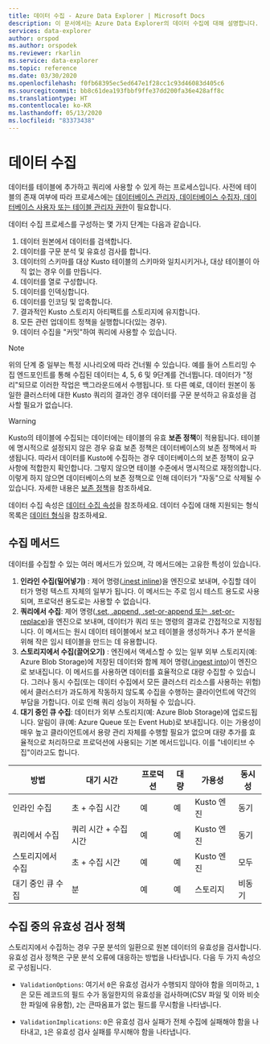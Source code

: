 ```yaml
---
title: 데이터 수집 - Azure Data Explorer | Microsoft Docs
description: 이 문서에서는 Azure Data Explorer의 데이터 수집에 대해 설명합니다.
services: data-explorer
author: orspod
ms.author: orspodek
ms.reviewer: rkarlin
ms.service: data-explorer
ms.topic: reference
ms.date: 03/30/2020
ms.openlocfilehash: f0fb68395ec5ed647e1f28cc1c93d46083d405c6
ms.sourcegitcommit: bb8c61dea193fbbf9ffe37dd200fa36e428aff8c
ms.translationtype: HT
ms.contentlocale: ko-KR
ms.lasthandoff: 05/13/2020
ms.locfileid: "83373438"
---
```

# <a name="data-ingestion"></a>데이터 수집

데이터를 테이블에 추가하고 쿼리에 사용할 수 있게 하는 프로세스입니다.
사전에 테이블의 존재 여부에 따라 프로세스에는 [데이터베이스 관리자, 데이터베이스 수집자, 데이터베이스 사용자 또는 테이블 관리자 권한](../access-control/role-based-authorization.md)이 필요합니다.

데이터 수집 프로세스를 구성하는 몇 가지 단계는 다음과 같습니다.

1. 데이터 원본에서 데이터를 검색합니다.
1. 데이터를 구문 분석 및 유효성 검사를 합니다.
1. 데이터의 스키마를 대상 Kusto 테이블의 스키마와 일치시키거나, 대상 테이블이 아직 없는 경우 이를 만듭니다.
1. 데이터를 열로 구성합니다.
1. 데이터를 인덱싱합니다.
1. 데이터를 인코딩 및 압축합니다.
1. 결과적인 Kusto 스토리지 아티팩트를 스토리지에 유지합니다.
1. 모든 관련 업데이트 정책을 실행합니다(있는 경우).
1. 데이터 수집을 "커밋"하여 쿼리에 사용할 수 있습니다.

> [!NOTE]
> 위의 단계 중 일부는 특정 시나리오에 따라 건너뛸 수 있습니다.
> 예를 들어 스트리밍 수집 엔드포인트를 통해 수집된 데이터는 4, 5, 6 및 9단계를 건너뜁니다. 데이터가 "정리"되므로 이러한 작업은 백그라운드에서 수행됩니다.
> 또 다른 예로, 데이터 원본이 동일한 클러스터에 대한 Kusto 쿼리의 결과인 경우 데이터를 구문 분석하고 유효성을 검사할 필요가 없습니다.

> [!WARNING]
> Kusto의 테이블에 수집되는 데이터에는 테이블의 유효 **보존 정책**이 적용됩니다.
> 테이블에 명시적으로 설정되지 않은 경우 유효 보존 정책은 데이터베이스의 보존 정책에서 파생됩니다. 따라서 데이터를 Kusto에 수집하는 경우 데이터베이스의 보존 정책이 요구 사항에 적합한지 확인합니다. 그렇지 않으면 테이블 수준에서 명시적으로 재정의합니다. 이렇게 하지 않으면 데이터베이스의 보존 정책으로 인해 데이터가 "자동"으로 삭제될 수 있습니다. 자세한 내용은 [보존 정책](https://kusto.azurewebsites.net/docs/concepts/retentionpolicy.html)을 참조하세요.

데이터 수집 속성은 [데이터 수집 속성](../../../ingestion-properties.md)을 참조하세요.
데이터 수집에 대해 지원되는 형식 목록은 [데이터 형식](../../../ingestion-supported-formats.md)을 참조하세요.



## <a name="ingestion-methods"></a>수집 메서드

데이터를 수집할 수 있는 여러 메서드가 있으며, 각 메서드에는 고유한 특성이 있습니다.

1. **인라인 수집(밀어넣기)** : 제어 명령([.inest inline](./ingest-inline.md))을 엔진으로 보내며, 수집할 데이터가 명령 텍스트 자체의 일부가 됩니다.
   이 메서드는 주로 임시 테스트 용도로 사용되며, 프로덕션 용도로는 사용할 수 없습니다.
1. **쿼리에서 수집**: 제어 명령([.set, .append, .set-or-append 또는 .set-or-replace](./ingest-from-query.md))을 엔진으로 보내며, 데이터가 쿼리 또는 명령의 결과로 간접적으로 지정됩니다.
   이 메서드는 원시 데이터 테이블에서 보고 테이블을 생성하거나 추가 분석을 위해 작은 임시 테이블을 만드는 데 유용합니다.
1. **스토리지에서 수집(끌어오기)** : 엔진에서 액세스할 수 있는 일부 외부 스토리지(예: Azure Blob Storage)에 저장된 데이터와 함께 제어 명령([.ingest into](./ingest-from-storage.md))이 엔진으로 보내집니다.
   이 메서드를 사용하면 데이터를 효율적으로 대량 수집할 수 있습니다. 그러나 동시 수집(또는 데이터 수집에서 모든 클러스터 리소스를 사용하는 위험)에서 클러스터가 과도하게 작동하지 않도록 수집을 수행하는 클라이언트에 약간의 부담을 가합니다. 이로 인해 쿼리 성능이 저하될 수 있습니다.
1. **대기 중인 큐 수집**: 데이터가 외부 스토리지(예: Azure Blob Storage)에 업로드됩니다. 알림이 큐(예: Azure Queue 또는 Event Hub)로 보내집니다.
   이는 가용성이 매우 높고 클라이언트에서 용량 관리 자체를 수행할 필요가 없으며 대량 추가를 효율적으로 처리하므로 프로덕션에 사용되는 기본 메서드입니다. 이를 "네이티브 수집"이라고도 합니다.


|방법             |대기 시간                 |프로덕션|대량|가용성|동시성|
|-------------------|------------------------|----------|----|------------|-------------|
|인라인 수집   |초 + 수집 시간   |예        |예  |Kusto 엔진|동기  |
|쿼리에서 수집  |쿼리 시간 + 수집 시간|예       |예 |Kusto 엔진|동기  |
|스토리지에서 수집|초 + 수집 시간   |예       |예 |Kusto 엔진|모두         |
|대기 중인 큐 수집   |분                 |예       |예 |스토리지     |비동기 |

## <a name="validation-policy-during-ingestion"></a>수집 중의 유효성 검사 정책

스토리지에서 수집하는 경우 구문 분석의 일환으로 원본 데이터의 유효성을 검사합니다.
유효성 검사 정책은 구문 분석 오류에 대응하는 방법을 나타냅니다. 다음 두 가지 속성으로 구성됩니다.

* `ValidationOptions`: 여기서 `0`은 유효성 검사가 수행되지 않아야 함을 의미하고, `1`은 모든 레코드의 필드 수가 동일한지의 유효성을 검사하며(CSV 파일 및 이와 비슷한 파일에 유용함), `2`는 큰따옴표가 없는 필드를 무시함을 나타냅니다.

* `ValidationImplications`: `0`은 유효성 검사 실패가 전체 수집에 실패해야 함을 나타내고, `1`은 유효성 검사 실패를 무시해야 함을 나타냅니다.